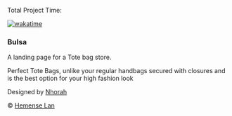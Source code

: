 Total Project Time:

[![wakatime](https://wakatime.com/badge/user/761c94c7-fbf9-4d62-bb69-129837769e07/project/c6c9dbcd-0143-4715-bc22-1920ebf02df8.svg?style=for-the-badge)](https://wakatime.com/badge/user/761c94c7-fbf9-4d62-bb69-129837769e07/project/c6c9dbcd-0143-4715-bc22-1920ebf02df8)

### Bulsa

A landing page for a Tote bag store.

Perfect Tote Bags, unlike your regular handbags secured with closures
and is the best option for your high fashion look

Designed by [Nhorah](https://behance.net/nora_eboesomi)

&copy; [Hemense Lan](https://hemense.net)

